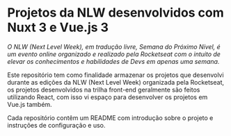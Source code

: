 # Projetos da NLW desenvolvidos com Nuxt 3 e Vue.js 3

*O NLW (Next Level Week), em tradução livre, Semana do Próximo Nível, é um evento online organizado e realizado pela Rocketseat com o intuito de elevar os conhecimentos e habilidades de Devs em apenas uma semana.*

Este repositório tem como finalidade armazenar os projetos que desenvolvi durante as edições da NLW (Next Level Week) organizada pela Rocketseat, os projetos desenvolvidos na trilha front-end geralmente são feitos utilizando React, com isso vi espaço para desenvolver os projetos em Vue.js também.

Cada repositório contêm um README com introdução sobre o projeto e instruções de configuração e uso.
